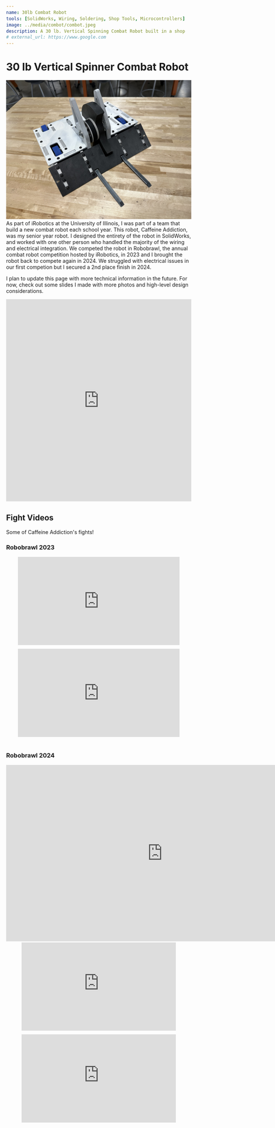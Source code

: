 ```yaml
---
name: 30lb Combat Robot
tools: [SolidWorks, Wiring, Soldering, Shop Tools, Microcontrollers]
image: ../media/combot/combot.jpeg
description: A 30 lb. Vertical Spinning Combat Robot built in a shop
# external_url: https://www.google.com
---
```


# 30 lb Vertical Spinner Combat Robot
![preview](../media/combot/combot.jpeg)
As part of iRobotics at the University of Illinois, I was part of a team that build a new combat robot each school year. This robot,
Caffeine Addiction, was my senior year robot. 
I designed the entirety of the robot in SolidWorks, and worked with one other person who handled the majority
of the wiring and electrical integration. We competed the robot in Robobrawl, the annual combat robot competition hosted by iRobotics, 
in 2023 and I brought the robot back to compete again in 2024. We struggled with electrical issues in our first competion but I secured
a 2nd place finish in 2024. 

I plan to update this page with more technical information in the future. For now, check out some slides I made with more photos and high-level design considerations. 

<div style="max-width: 1000px; margin: 0 auto;">
  <iframe 
    src="https://docs.google.com/presentation/d/e/2PACX-1vQ91W5iRZXGYZ78iowpjGeH9mWnL-Oxg9PRT_RuA-oj3Ojp27jXdJfAHN0aX8eTZWB2gsTtPYUlsUKZ/pubembed?start=false&     loop=false&delayms=30000"
    frameborder="0" width="100%" height="550px" 
    allowfullscreen="true" mozallowfullscreen="true" webkitallowfullscreen="true">
  </iframe>
</div>

<!-- <iframe src="https://docs.google.com/presentation/d/e/2PACX-1vQ91W5iRZXGYZ78iowpjGeH9mWnL-Oxg9PRT_RuA-oj3Ojp27jXdJfAHN0aX8eTZWB2gsTtPYUlsUKZ/pubembed?start=false&     loop=false&delayms=30000"
            frameborder="0" width="960" height="569" allowfullscreen></iframe> -->

## Fight Videos
Some of Caffeine Addiction's fights! 

### Robobrawl 2023

<div style="display: flex; gap: 10px; justify-content: center; flex-wrap: wrap;">
    <!-- Lumber ducky -->
    <iframe width="440" height="240" src="https://www.youtube.com/embed/Otf3NGctwWY" frameborder="0" allow="autoplay" allowfullscreen></iframe>
    <!-- James -->
    <iframe width="440" height="240" src="https://www.youtube.com/embed/glbz3jwq8_U" frameborder="0" allow="autoplay" allowfullscreen></iframe>
</div>
<br>

### Robobrawl 2024
<!-- Apollo -->
<div style="text-align: center;">
    <iframe width="850" height="480" src="https://www.youtube.com/embed/HFXyOjDNC6Y" frameborder="0" allow="autoplay" allowfullscreen></iframe>
</div>

<div style="display: flex; gap: 10px; justify-content: center; flex-wrap: wrap;">
    <!-- box of parts -->
    <iframe width="420" height="240" src="https://www.youtube.com/embed/QC6kWUYr3M8" frameborder="0" allow="autoplay" allowfullscreen></iframe>
    <!-- A loss -->
    <iframe width="420" height="240" src="https://www.youtube.com/embed/faq1ZeGHI8Q" frameborder="0" allow="autoplay" allowfullscreen></iframe>
</div>

<!-- ## Process -->
<!-- Still need to add some photos / text about building it -->